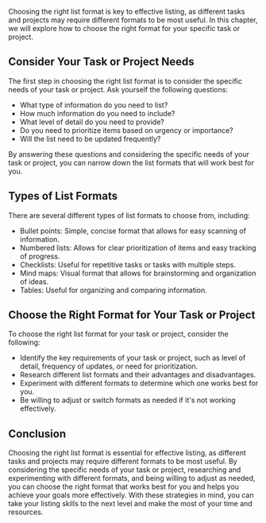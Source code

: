 
Choosing the right list format is key to effective listing, as different tasks and projects may require different formats to be most useful. In this chapter, we will explore how to choose the right format for your specific task or project.

Consider Your Task or Project Needs
-----------------------------------

The first step in choosing the right list format is to consider the specific needs of your task or project. Ask yourself the following questions:

* What type of information do you need to list?
* How much information do you need to include?
* What level of detail do you need to provide?
* Do you need to prioritize items based on urgency or importance?
* Will the list need to be updated frequently?

By answering these questions and considering the specific needs of your task or project, you can narrow down the list formats that will work best for you.

Types of List Formats
---------------------

There are several different types of list formats to choose from, including:

* Bullet points: Simple, concise format that allows for easy scanning of information.
* Numbered lists: Allows for clear prioritization of items and easy tracking of progress.
* Checklists: Useful for repetitive tasks or tasks with multiple steps.
* Mind maps: Visual format that allows for brainstorming and organization of ideas.
* Tables: Useful for organizing and comparing information.

Choose the Right Format for Your Task or Project
------------------------------------------------

To choose the right list format for your task or project, consider the following:

* Identify the key requirements of your task or project, such as level of detail, frequency of updates, or need for prioritization.
* Research different list formats and their advantages and disadvantages.
* Experiment with different formats to determine which one works best for you.
* Be willing to adjust or switch formats as needed if it's not working effectively.

Conclusion
----------

Choosing the right list format is essential for effective listing, as different tasks and projects may require different formats to be most useful. By considering the specific needs of your task or project, researching and experimenting with different formats, and being willing to adjust as needed, you can choose the right format that works best for you and helps you achieve your goals more effectively. With these strategies in mind, you can take your listing skills to the next level and make the most of your time and resources.
